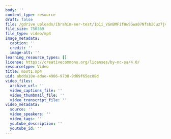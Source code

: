 ```yaml
---
body: ''
content_type: resource
draft: false
file: /gdrive_uploads/ibrahim-eor-test/1p1i_VGnBMFif0wSGwa07Nfsb2Cuz7jvk/most1.mp4
file_size: 750369
file_type: video/mp4
image_metadata:
  caption: ''
  credit: ''
  image-alt: ''
learning_resource_types: []
license: https://creativecommons.org/licenses/by-nc-sa/4.0/
resourcetype: Video
title: most1.mp4
uid: abdda18e-adae-4906-9738-9d69f65ec08d
video_files:
  archive_url: ''
  video_captions_file: ''
  video_thumbnail_file: ''
  video_transcript_file: ''
video_metadata:
  source: ''
  video_speakers: ''
  video_tags: ''
  youtube_description: ''
  youtube_id: ''
---
```

